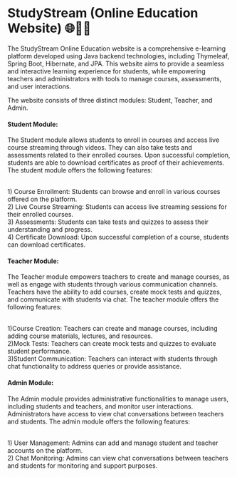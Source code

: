 # StudyStream (Online Education Website) 🌐🧑‍💻

The StudyStream Online Education website is a comprehensive e-learning platform developed using Java backend technologies, including Thymeleaf, Spring Boot, Hibernate, and JPA. This website aims to provide a seamless and interactive learning experience for students, while empowering teachers and administrators with tools to manage courses, assessments, and user interactions.

The website consists of three distinct modules: Student, Teacher, and Admin.

<h4>Student Module:</h4>
<p>The Student module allows students to enroll in courses and access live course streaming through videos. They can also take tests and assessments related to their enrolled courses. Upon successful completion, students are able to download certificates as proof of their achievements. The student module offers the following features:</p>
<br>
1) Course Enrollment: Students can browse and enroll in various courses offered on the platform.<br>
2) Live Course Streaming: Students can access live streaming sessions for their enrolled courses.<br>
3) Assessments: Students can take tests and quizzes to assess their understanding and progress.<br>
4) Certificate Download: Upon successful completion of a course, students can download certificates.<br>

<h4>Teacher Module:</h4>
<p>The Teacher module empowers teachers to create and manage courses, as well as engage with students through various communication channels. Teachers have the ability to add 
courses, create mock tests and quizzes, and communicate with students via chat. The teacher module offers the following features:</p>
<br>
1)Course Creation: Teachers can create and manage courses, including adding course materials, lectures, and resources.<br>
2)Mock Tests: Teachers can create mock tests and quizzes to evaluate student performance.<br>
3)Student Communication: Teachers can interact with students through chat functionality to address queries or provide assistance.<br>

<h4>Admin Module:</h4>
<p>The Admin module provides administrative functionalities to manage users, including students and teachers, and monitor user interactions. Administrators have access to view 
  chat conversations between teachers and students. The admin module offers the following features:</p>
  <br>
1) User Management: Admins can add and manage student and teacher accounts on the platform.<br>
2) Chat Monitoring: Admins can view chat conversations between teachers and students for monitoring and support purposes.<br>

